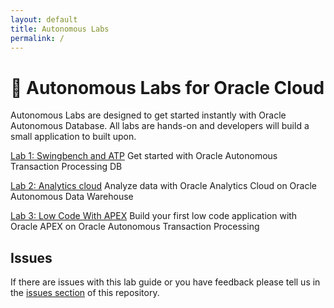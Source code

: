```yaml
---
layout: default
title: Autonomous Labs
permalink: /
---
```

# 🚀 Autonomous Labs for Oracle Cloud

Autonomous Labs are designed to get started instantly with Oracle Autonomous Database. All labs are hands-on and developers will build a small application to built upon.

[Lab 1: Swingbench and ATP](https://m1nka.github.io/autonomous-labs/lab-1.html) Get started with Oracle Autonomous Transaction Processing DB

[Lab 2: Analytics cloud](https://m1nka.github.io/autonomous-labs/lab-2.html) Analyze data with Oracle Analytics Cloud on Oracle Autonomous Data Warehouse

[Lab 3: Low Code With APEX](https://m1nka.github.io/autonomous-labs/lab-1.html) Build your first low code application with Oracle APEX on Oracle Autonomous Transaction Processing

## Issues

If there are issues with this lab guide or you have feedback please tell us in the [issues section](https://github.com/m1nka/autonomous-labs-template/issues) of this repository.





